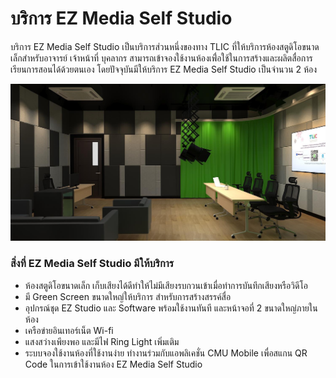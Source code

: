 # บริการ EZ Media Self Studio

บริการ EZ Media Self Studio เป็นบริการส่วนหนึ่งของทาง TLIC ที่ให้บริการห้องสตูดิโอขนาดเล็กสำหรับอาจารย์ เจ้าหน้าที่ บุคลากร สามารถเข้าจองใช้งานห้องเพื่่อใช้ในการสร้างและผลิตสื่อการเรียนการสอนได้ด้วยตนเอง โดยปัจจุบันมีให้บริการ EZ Media Self Studio เป็นจำนวน 2 ห้อง

![](<../.gitbook/assets/image (213).png>)

### สิ่งที่ EZ Media Self Studio มีให้บริการ

* ห้องสตูดิโอขนาดเล็ก เก็บเสียงได้ดีทำให้ไม่มีเสียงรบกวนเข้าเมื่อทำการบันทึกเสียงหรือวิดีโอ&#x20;
* มี Green Screen ขนาดใหญ่ให้บริการ สำหรับการสร้างสรรค์สื่อ
* อุปกรณ์ชุด EZ Studio และ Software พร้อมใช้งานทันที และหน้าจอที่ 2 ขนาดใหญ่ภายในห้อง
* เครือข่ายอินเทอร์เน็ต Wi-fi&#x20;
* แสงสว่างเพียงพอ และมีไฟ Ring Light เพิ่มเติม
* ระบบจองใช้งานห้องที่ใช้งานง่าย ทำงานร่วมกับแอพลิเคชั่น CMU Mobile เพื่อสแกน QR Code ในการเข้าใช้งานห้อง EZ Media Self Studio
